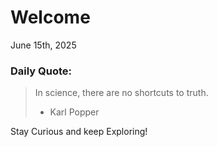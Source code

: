 # Welcome

June 15th, 2025

### Daily Quote:
> In science, there are no shortcuts to truth.
> 	- Karl Popper

Stay Curious and keep Exploring!
